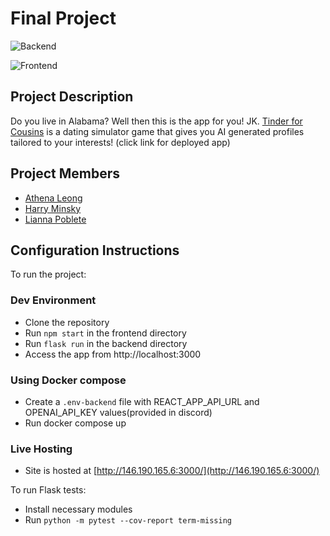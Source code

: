 # Final Project
![Backend](https://github.com/software-students-fall2023/5-final-project-liatha5/actions/workflows/backend-ci.yml/badge.svg)

![Frontend](https://github.com/software-students-fall2023/5-final-project-liatha5/actions/workflows/ci-cd.yml/badge.svg)

## Project Description
Do you live in Alabama? Well then this is the app for you! JK. [Tinder for Cousins](http://146.190.165.6:3000/) is a dating simulator game that gives you AI generated profiles tailored to your interests! (click link for deployed app)

## Project Members
- [Athena Leong](https://github.com/aleong2002)
- [Harry Minsky](https://github.com/hminsky2002)
- [Lianna Poblete](https://github.com/liannnaa)

## Configuration Instructions
To run the project:

### Dev Environment
* Clone the repository
* Run ```npm start``` in the frontend directory
* Run ```flask run``` in the backend directory
* Access the app from http://localhost:3000

### Using Docker compose
* Create a ```.env-backend``` file with REACT_APP_API_URL and OPENAI_API_KEY values(provided in discord)
* Run docker compose up 

### Live Hosting
* Site is hosted at [http://146.190.165.6:3000/](http://146.190.165.6:3000/)

To run Flask tests:

* Install necessary modules
* Run ```python -m pytest --cov-report term-missing```
